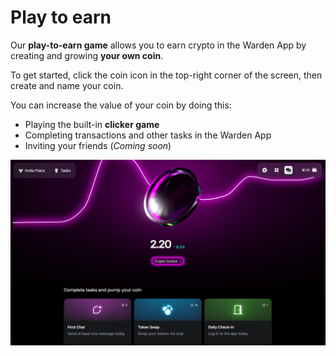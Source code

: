 ﻿---
sidebar_position: 7
---

# Play to earn

Our **play-to-earn game** allows you to earn crypto in the Warden App by creating and growing **your own coin**.

To get started, click the coin icon in the top-right corner of the screen, then create and name your coin.

You can increase the value of your coin by doing this:

- Playing the built-in **clicker game**
- Completing transactions and other tasks in the Warden App
- Inviting your friends (*Coming soon*)

![Pay to earn in the Warden App](../../static/img/warden-app/pay-to-earn.png)

